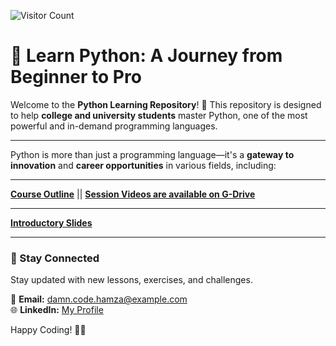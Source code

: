 ![Visitor Count](https://komarev.com/ghpvc/?username=M-Hamza-Hassaan&color=green)

# 🐍 Learn Python: A Journey from Beginner to Pro


Welcome to the **Python Learning Repository**! 🚀 This repository is designed to help **college and university students** master Python, one of the most powerful and in-demand programming languages.

---

Python is more than just a programming language—it's a **gateway to innovation** and **career opportunities** in various fields, including:

---

**[Course Outline](https://docs.google.com/document/d/1mNPAhC6t9Ljcz9ZmsV6AnFLaDUSmIKInTWiOEnY1nzc/edit?tab=t.0#heading=h.7z9mrcf0zdpe)**
||
**[Session Videos are available on G-Drive](https://drive.google.com/drive/folders/1U0fKKtIh6-IX7Cln1K4TY7dibAaW7X3D?usp=sharing)**

---


**[Introductory Slides](https://docs.google.com/presentation/d/1MtS49cujCHNGnQuQUOePSOXJngB-XQs-aJl9D1qHJlU/edit?usp=drivesdk)** 

---
### 📩 Stay Connected  

Stay updated with new lessons, exercises, and challenges.  

📧 **Email:** damn.code.hamza@example.com  
🌐 **LinkedIn:** [My Profile](https://www.linkedin.com/in/muhammad-hamza-hassaan-29920a25a/)  

Happy Coding! 🚀🐍  
